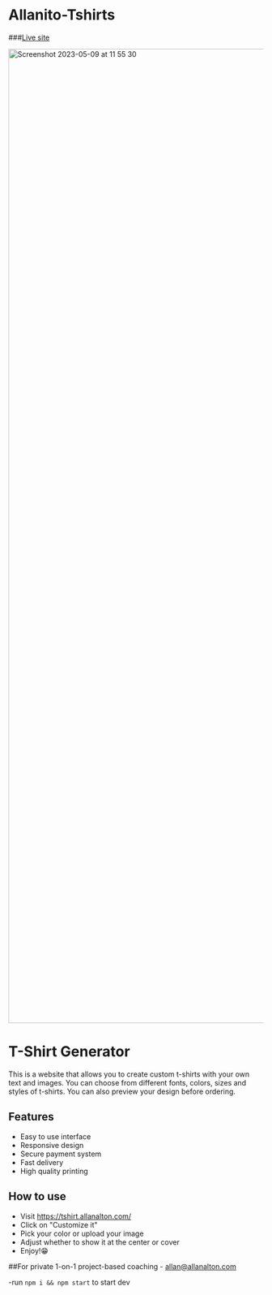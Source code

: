 # Allanito-Tshirts

###[Live site](https://tshirt.allanalton.com/)

<img width="1920" alt="Screenshot 2023-05-09 at 11 55 30" src="https://github.com/alton47/Allanito-Tshirts/assets/79355369/b2d2f2c3-2574-44fc-a157-c3164934877f">

# T-Shirt Generator

This is a website that allows you to create custom t-shirts with your own text and images. You can choose from different fonts, colors, sizes and styles of t-shirts. You can also preview your design before ordering.

## Features

- Easy to use interface
- Responsive design
- Secure payment system
- Fast delivery
- High quality printing

## How to use

- Visit https://tshirt.allanalton.com/
- Click on "Customize it"
- Pick your color or upload your image
- Adjust whether to show it at the center or cover
- Enjoy!😁


##For private 1-on-1 project-based coaching - allan@allanalton.com

-run ```npm i && npm start``` to start dev
